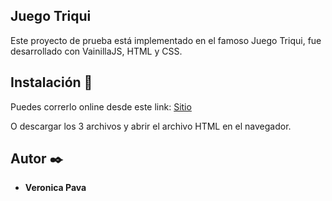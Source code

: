 
## Juego Triqui

Este proyecto de prueba está implementado en el famoso Juego Triqui, fue desarrollado con VainillaJS, HTML y CSS.

## Instalación 🔧

Puedes correrlo online desde este link: [Sitio](https://veronica.tiiny.site/) 

O descargar los 3 archivos y abrir el archivo HTML en el navegador. 

## Autor ✒️

* **Veronica Pava**
